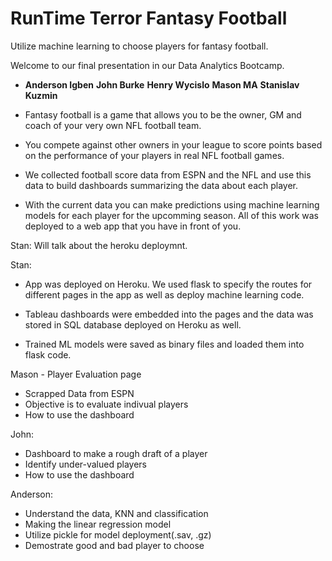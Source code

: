 # RunTime Terror Fantasy Football

Utilize machine learning to choose players for fantasy football. 

Welcome to our final presentation in our Data Analytics Bootcamp. 

* **Anderson Igben** 
  **John Burke** 
  **Henry Wycislo** 
  **Mason MA** 
  **Stanislav Kuzmin** 

*  Fantasy football is a game that allows you to be the owner, GM and coach of your very own NFL football team.
* You compete against other owners in your league to score points based on the performance of your players in real NFL football games.
* We collected football score data from ESPN and the NFL and use this data to build dashboards summarizing the data about each player. 
* With the current data you can make predictions using machine learning models for each player for the upcomming season. All of this work was deployed to a web app that you have in front of you.

Stan: Will talk about the heroku deploymnt. 

Stan:

* App was deployed on Heroku. We used flask to specify the routes for different pages in the app as well as deploy machine learning code. 

* Tableau dashboards were embedded into the pages and the data was stored in SQL database deployed on Heroku as well. 

* Trained ML models were saved as binary files and loaded them into flask code. 

Mason - Player Evaluation page 

* Scrapped Data from ESPN
* Objective is to evaluate indivual players 
* How to use the dashboard

John: 

* Dashboard to make a rough draft of a player
* Identify under-valued players
* How to use the dashboard 

Anderson:

* Understand the data, KNN and classification
* Making the linear regression model
* Utilize pickle for model deployment(.sav, .gz) 
* Demostrate good and bad player to choose 



